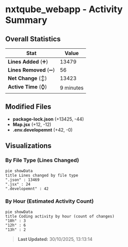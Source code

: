 # nxtqube_webapp - Activity Summary 

## Overall Statistics

| Stat                   | Value                                                             |
| ---------------------- | ----------------------------------------------------------------- |
| **Lines Added** (➕)   | 13479                                          |
| **Lines Removed** (➖) | 56                                        |
| **Net Change** (↕)    | 13423                |
| **Active Time** (⌚)   | 9 minutes |


## Modified Files
- **package-lock.json** (+13425, -44)
- **Map.jsx** (+12, -12)
- **.env.developemnt** (+42, -0)

## Visualizations

### By File Type (Lines Changed)

```mermaid
pie showData
title Lines changed by file type
".json" : 13469
".jsx" : 24
".developemnt" : 42
```

### By Hour (Estimated Activity Count)

```mermaid
pie showData
title Coding activity by hour (count of changes)
"10h" : 3
"12h" : 6
"13h" : 2
```


> **Last Updated:** 30/10/2025, 13:13:14